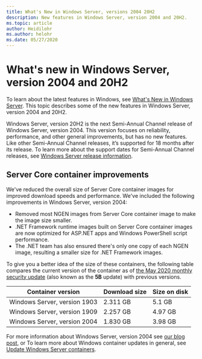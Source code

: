 ```yaml
---
title: What's New in Windows Server, versions 2004 20H2
description: New features in Windows Server, version 2004 and 20H2.
ms.topic: article
author: Heidilohr
ms.author: helohr
ms.date: 05/27/2020
---
```


# What's new in Windows Server, version 2004 and 20H2

To learn about the latest features in Windows, see [What's New in Windows Server](./whats-new-in-windows-server-2022.md). This topic describes some of the new features in Windows Server, version 2004 and 20H2.

Windows Server, version 20H2 is the next Semi-Annual Channel release of Windows Server, version 2004. This version focuses on reliability, performance, and other general improvements, but has no new features. Like other Semi-Annual Channel releases, it’s supported for 18 months after its release. To learn more about the support dates for Semi-Annual Channel releases, see [Windows Server release information](windows-server-release-info.md).

## Server Core container improvements

We've reduced the overall size of Server Core container images for improved download speeds and performance. We've included the following improvements in Windows Server, version 2004:

- Removed most NGEN images from Server Core container image to make the image size smaller.
- .NET Framework runtime images built on Server Core container images are now optimized for ASP.NET apps and Windows PowerShell script performance.
- The .NET team has also ensured there's only one copy of each NGEN image, resulting a smaller size for .NET Framework images.

To give you a better idea of the size of these containers, the following table compares the current version of the container as of [the May 2020 monthly security update](https://support.microsoft.com/help/4561769/windows-server-containers-for-may-2020) (also known as the **5B** update) with previous versions.

| Container version | Download size | Size on disk |
|---|---|---|
| Windows Server, version 1903 | 2.311 GB | 5.1 GB |
| Windows Server, version 1909 | 2.257 GB | 4.97 GB |
| Windows Server, version 2004 | 1.830 GB | 3.98 GB |

For more information about Windows Server, version 2004 see [our blog post](https://techcommunity.microsoft.com/t5/containers/windows-server-version-2004-now-available/ba-p/1419194), or  To learn more about Windows container updates in general, see [Update Windows Server containers](/virtualization/windowscontainers/deploy-containers/update-containers/).
